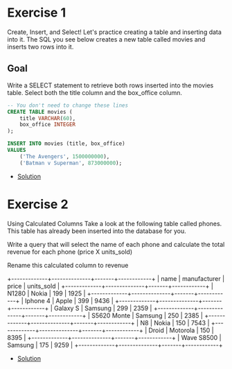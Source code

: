 # Exercise 1
Create, Insert, and Select!
Let's practice creating a table and inserting data into it.
The SQL you see below creates a new table called movies and inserts two rows into it.

## Goal
Write a SELECT statement to retrieve both rows inserted into the movies table.  Select both the title column and the box_office column.

```sql
-- You don't need to change these lines
CREATE TABLE movies (
    title VARCHAR(60),
    box_office INTEGER
);

INSERT INTO movies (title, box_office)
VALUES 
    ('The Avengers', 1500000000),
    ('Batman v Superman', 873000000);
```

- [Solution](./Ex1.sql)

# Exercise 2
Using Calculated Columns
Take a look at the following table called phones. This table has already been inserted into the database for you.

Write a query that will select the name of each phone and calculate the total revenue for each phone (price X units_sold)

Rename this calculated column to revenue

+-------------+--------------+-------+------------+
| name        | manufacturer | price | units_sold |
+-------------+--------------+-------+------------+
| N1280       | Nokia        | 199   | 1925       |
+-------------+--------------+-------+------------+
| Iphone 4    | Apple        | 399   | 9436       |
+-------------+--------------+-------+------------+
| Galaxy S    | Samsung      | 299   | 2359       |
+-------------+--------------+-------+------------+
| S5620 Monte | Samsung      | 250   | 2385       |
+-------------+--------------+-------+------------+
| N8          | Nokia        | 150   | 7543       |
+-------------+--------------+-------+------------+
| Droid       | Motorola     | 150   | 8395       |
+-------------+--------------+-------+------------+
| Wave S8500  | Samsung      | 175   | 9259       |
+-------------+--------------+-------+------------+

- [Solution](./Ex2.sql)
